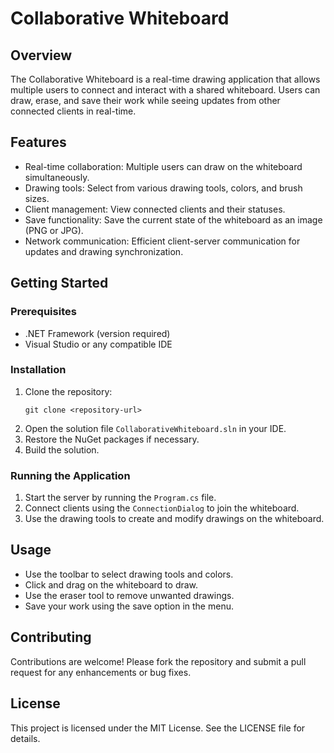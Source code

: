 # Collaborative Whiteboard

## Overview
The Collaborative Whiteboard is a real-time drawing application that allows multiple users to connect and interact with a shared whiteboard. Users can draw, erase, and save their work while seeing updates from other connected clients in real-time.

## Features
- Real-time collaboration: Multiple users can draw on the whiteboard simultaneously.
- Drawing tools: Select from various drawing tools, colors, and brush sizes.
- Client management: View connected clients and their statuses.
- Save functionality: Save the current state of the whiteboard as an image (PNG or JPG).
- Network communication: Efficient client-server communication for updates and drawing synchronization.

## Getting Started

### Prerequisites
- .NET Framework (version required)
- Visual Studio or any compatible IDE

### Installation
1. Clone the repository:
   ```
   git clone <repository-url>
   ```
2. Open the solution file `CollaborativeWhiteboard.sln` in your IDE.
3. Restore the NuGet packages if necessary.
4. Build the solution.

### Running the Application
1. Start the server by running the `Program.cs` file.
2. Connect clients using the `ConnectionDialog` to join the whiteboard.
3. Use the drawing tools to create and modify drawings on the whiteboard.

## Usage
- Use the toolbar to select drawing tools and colors.
- Click and drag on the whiteboard to draw.
- Use the eraser tool to remove unwanted drawings.
- Save your work using the save option in the menu.

## Contributing
Contributions are welcome! Please fork the repository and submit a pull request for any enhancements or bug fixes.

## License
This project is licensed under the MIT License. See the LICENSE file for details.